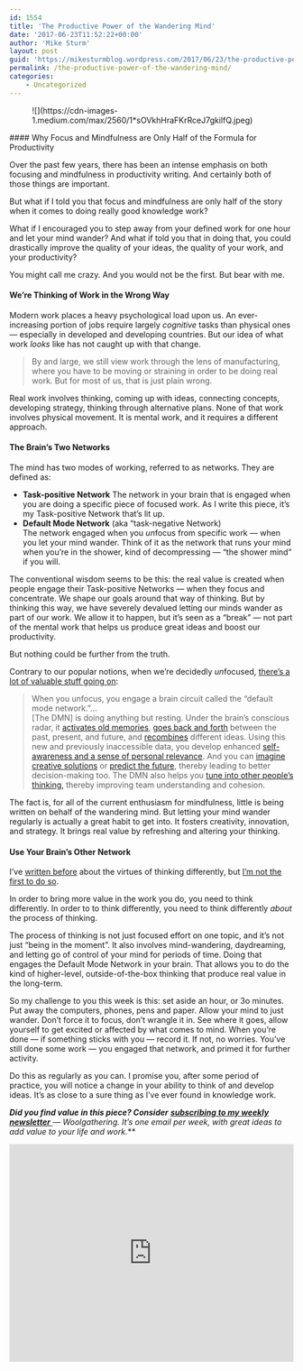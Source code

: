 ```yaml
---
id: 1554
title: 'The Productive Power of the Wandering Mind'
date: '2017-06-23T11:52:22+00:00'
author: 'Mike Sturm'
layout: post
guid: 'https://mikesturmblog.wordpress.com/2017/06/23/the-productive-power-of-the-wandering-mind/'
permalink: /the-productive-power-of-the-wandering-mind/
categories:
    - Uncategorized
---
```


<figure>![](https://cdn-images-1.medium.com/max/2560/1*sOVkhHraFKrRceJ7gkilfQ.jpeg)</figure>#### Why Focus and Mindfulness are Only Half of the Formula for Productivity

Over the past few years, there has been an intense emphasis on both focusing and mindfulness in productivity writing. And certainly both of those things are important.

But what if I told you that focus and mindfulness are only half of the story when it comes to doing really good knowledge work?

What if I encouraged you to step away from your defined work for one hour and let your mind wander? And what if told you that in doing that, you could drastically improve the quality of your ideas, the quality of your work, and your productivity?

You might call me crazy. And you would not be the first. But bear with me.

#### We’re Thinking of Work in the Wrong Way

Modern work places a heavy psychological load upon us. An ever-increasing portion of jobs require largely *cognitive* tasks than physical ones — especially in developed and developing countries. But our idea of what work *looks* like has not caught up with that change.

> By and large, we still view work through the lens of manufacturing, where you have to be moving or straining in order to be doing real work. But for most of us, that is just plain wrong.

Real work involves thinking, coming up with ideas, connecting concepts, developing strategy, thinking through alternative plans. None of that work involves physical movement. It is mental work, and it requires a different approach.

#### The Brain’s Two Networks

The mind has two modes of working, referred to as networks. They are defined as:

- **Task-positive Network** The network in your brain that is engaged when you are doing a specific piece of focused work. As I write this piece, it’s my Task-positive Network that’s lit up.
- **Default Mode Network** (aka “task-negative Network)  
    The network engaged when you *un*focus from specific work — when you let your mind wander. Think of it as the network that runs your mind when you’re in the shower, kind of decompressing — “the shower mind” if you will.

The conventional wisdom seems to be this: the real value is created when people engage their Task-positive Networks — when they focus and concentrate. We shape our goals around that way of thinking. But by thinking this way, we have severely devalued letting our minds wander as part of our work. We allow it to happen, but it’s seen as a “break” — not part of the mental work that helps us produce great ideas and boost our productivity.

But nothing could be further from the truth.

Contrary to our popular notions, when we’re decidedly *un*focused, [there’s a lot of valuable stuff going on](https://hbr.org/2017/05/your-brain-can-only-take-so-much-focus):

> When you unfocus, you engage a brain circuit called the “default mode network.”…  
> \[The DMN\] is doing anything but resting. Under the brain’s conscious radar, it [activates old memories](https://www.ncbi.nlm.nih.gov/pmc/articles/PMC3098040/), [goes back and forth](https://www.ncbi.nlm.nih.gov/pmc/articles/PMC3479452/) between the past, present, and future, and [recombines](https://www.ncbi.nlm.nih.gov/pmc/articles/PMC4410786/) different ideas. Using this new and previously inaccessible data, you develop enhanced [self-awareness and a sense of personal relevance](https://www.ncbi.nlm.nih.gov/pubmed/26892855). And you can [imagine creative solutions](https://www.ncbi.nlm.nih.gov/pmc/articles/PMC4410786/) or [predict the future](http://journal.frontiersin.org/article/10.3389/fnhum.2016.00268/full), thereby leading to better decision-making too. The DMN also helps you [tune into other people’s thinking,](https://www.ncbi.nlm.nih.gov/pubmed/25950551) thereby improving team understanding and cohesion.

The fact is, for all of the current enthusiasm for mindfulness, little is being written on behalf of the wandering mind. But letting your mind wander regularly is actually a great habit to get into. It fosters creativity, innovation, and strategy. It brings real value by refreshing and altering your thinking.

#### Use Your Brain’s Other Network

I’ve [written before](https://medium.com/personal-growth/think-like-no-one-else-58d5485a9975) about the virtues of thinking differently, but [I’m not the first to do so](http://www.thecrazyones.it/spot-en.html).

In order to bring more value in the work you do, you need to think differently. In order to to think differently, you need to think differently *about* the process of thinking.

The process of thinking is not just focused effort on one topic, and it’s not just “being in the moment”. It also involves mind-wandering, daydreaming, and letting go of control of your mind for periods of time. Doing that engages the Default Mode Network in your brain. That allows you to do the kind of higher-level, outside-of-the-box thinking that produce real value in the long-term.

So my challenge to you this week is this: set aside an hour, or 3o minutes. Put away the computers, phones, pens and paper. Allow your mind to just wander. Don’t force it to focus, don’t wrangle it in. See where it goes, allow yourself to get excited or affected by what comes to mind. When you’re done — if something sticks with you — record it. If not, no worries. You’ve still done some work — you engaged that network, and primed it for further activity.

Do this as regularly as you can. I promise you, after some period of practice, you will notice a change in your ability to think of and develop ideas. It’s as close to a sure thing as I’ve ever found in knowledge work.

***Did you find value in this piece? Consider*** [***subscribing to my weekly newsletter*** ](http://tinyletter.com/mike_sturm)***—* Woolgathering*. It’s one email per week, with great ideas to add value to your life and work.***

<iframe class="wp-embedded-content" data-secret="nxy5mH2gF1" frameborder="0" height="386" loading="lazy" sandbox="allow-scripts" scrolling="no" security="restricted" src="https://upscri.be/f/61f5e9?as_embed=true#?secret=nxy5mH2gF1" title="Subscribe to Woolgathering" width="100%"></iframe>